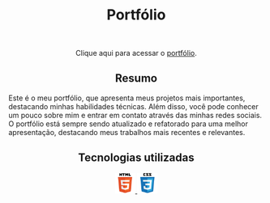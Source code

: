 
<h1 align="center">Portfólio</h1>

<p align="center">

<br>
<p align="center">
Clique aqui para acessar o <a href="https://ronbragaglia.github.io/Portfolio//" target="_blank">portfólio</a>.
</p>

<h2 align="center">Resumo</h2>
<p>
  Este é o meu portfólio, que apresenta meus projetos mais importantes, destacando minhas habilidades técnicas. Além disso, você pode conhecer um pouco sobre mim e entrar em contato através das minhas redes sociais. O portfólio está sempre sendo atualizado e refatorado para uma melhor apresentação, destacando meus trabalhos mais recentes e relevantes.
</p>

<h2 align="center">Tecnologias utilizadas</h2>
<p align="center">
  <a href='https://developer.mozilla.org/pt-BR/docs/Web/HTML' target='_blank'>
  <img src='https://raw.githubusercontent.com/devicons/devicon/master/icons/html5/html5-original-wordmark.svg' width='40' height='40'>
  </a>
  <a href='https://developer.mozilla.org/pt-BR/docs/Web/CSS' target='_blank'>
  <img src='https://raw.githubusercontent.com/devicons/devicon/master/icons/css3/css3-original-wordmark.svg' width='40' height='40'>
  </a>
</p>

</p>
